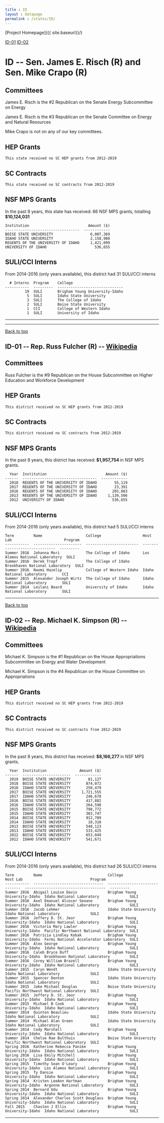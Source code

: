 ```yaml
---
title : ID
layout : datapage
permalink : /states/ID/
---
```

<a name="top"></a>
[Project Homepage]({{ site.baseurl}}/)


[ID-01](#ID-01)  [ID-02](#ID-02)  

# ID -- Sen. James E. Risch (R) and  Sen. Mike Crapo (R)
## Committees
James E. Risch is the #2 Republican on the Senate Energy Subcommittee on Energy 

James E. Risch is the #3 Republican on the Senate Committee on Energy and Natural Resources 

Mike Crapo is not on any of our key committees. 

## HEP Grants
```
This state received no SC HEP grants from 2012-2019
```
## SC Contracts
```
This state received no SC contracts from 2012-2019
```
## NSF MPS Grants
In the past 8 years, this state has received:
66 NSF MPS grants, totalling <b> $10,124,031</b>
```
Institution                           Amount ($)
----------------------------------  ------------
BOISE STATE UNIVERSITY                 6,007,369
IDAHO STATE UNIVERSITY                 2,158,908
REGENTS OF THE UNIVERSITY OF IDAHO     1,421,099
UNIVERSITY OF IDAHO                      536,655
```
## SULI/CCI Interns
From 2014-2016 (only years available), this district had 31 SULI/CCI interns
```
  # Interns  Program    College
-----------  ---------  ------------------------------
         19  SULI       Brigham Young University-Idaho
          5  SULI       Idaho State University
          3  SULI       The College of Idaho
          2  SULI       Boise State University
          1  CCI        College of Western Idaho
          1  SULI       University of Idaho
```
---
---
<a name="ID-01"></a>
[Back to top](#top)
## ID-01 -- Rep. Russ Fulcher (R) -- [Wikipedia](https://en.wikipedia.org/wiki/ID-01)
## Committees
Russ Fulcher is the #9 Republican on the House Subcommittee on Higher Education and Workforce Development 

## HEP Grants
```
This district received no SC HEP grants from 2012-2019
```
## SC Contracts
```
This district received no SC contracts from 2012-2019
```
## NSF MPS Grants
In the past 8 years, this district has received:<b> $1,957,754 </b>in NSF MPS grants.
```
  Year  Institution                           Amount ($)
------  ----------------------------------  ------------
  2018  REGENTS OF THE UNIVERSITY OF IDAHO        55,119
  2017  REGENTS OF THE UNIVERSITY OF IDAHO        23,391
  2016  REGENTS OF THE UNIVERSITY OF IDAHO       203,083
  2013  REGENTS OF THE UNIVERSITY OF IDAHO     1,139,506
  2012  UNIVERSITY OF IDAHO                      536,655
```
## SULI/CCI Interns
From 2014-2016 (only years available), this district had 5 SULI/CCI interns
```
Term         Name                    College                   Host Lab                        Program
-----------  ----------------------  ------------------------  ------------------------------  ---------
Summer 2016  Johanna Mori            The College of Idaho      Los Alamos National Laboratory  SULI
Summer 2016  Derek Tropf             The College of Idaho      Brookhaven National Laboratory  SULI
Summer 2016  Naomi Hazelip           College of Western Idaho  Idaho National Laboratory       CCI
Summer 2015  Alexander Joseph Wirtz  The College of Idaho      Idaho National Laboratory       SULI
Summer 2014  Leilani Beard           University of Idaho       Idaho National Laboratory       SULI
```
---
<a name="ID-02"></a>
[Back to top](#top)
## ID-02 -- Rep. Michael K. Simpson (R) -- [Wikipedia](https://en.wikipedia.org/wiki/ID-02)
## Committees
Michael K. Simpson is the #1 Republican on the House Appropriations Subcommittee on Energy and Water Development 

Michael K. Simpson is the #4 Republican on the House Committee on Appropriations 

## HEP Grants
```
This district received no SC HEP grants from 2012-2019
```
## SC Contracts
```
This district received no SC contracts from 2012-2019
```
## NSF MPS Grants
In the past 8 years, this district has received:<b> $8,166,277 </b>in NSF MPS grants.
```
  Year  Institution               Amount ($)
------  ----------------------  ------------
  2019  BOISE STATE UNIVERSITY        81,127
  2018  BOISE STATE UNIVERSITY       874,072
  2018  IDAHO STATE UNIVERSITY       250,479
  2017  BOISE STATE UNIVERSITY     1,721,555
  2017  IDAHO STATE UNIVERSITY       246,678
  2016  BOISE STATE UNIVERSITY       417,882
  2016  IDAHO STATE UNIVERSITY       264,598
  2015  BOISE STATE UNIVERSITY       798,772
  2015  IDAHO STATE UNIVERSITY       303,747
  2014  BOISE STATE UNIVERSITY       912,789
  2014  IDAHO STATE UNIVERSITY        18,310
  2013  BOISE STATE UNIVERSITY       548,123
  2013  IDAHO STATE UNIVERSITY       533,425
  2012  BOISE STATE UNIVERSITY       653,049
  2012  IDAHO STATE UNIVERSITY       541,671
```
## SULI/CCI Interns
From 2014-2016 (only years available), this district had 26 SULI/CCI interns
```
Term         Name                              College                         Host Lab                               Program
-----------  --------------------------------  ------------------------------  -------------------------------------  ---------
Summer 2016  Abigail Louise Davis              Brigham Young University-Idaho  Idaho National Laboratory              SULI
Summer 2016  Axel Emanuel Alcocer Seoane       Brigham Young University-Idaho  Idaho National Laboratory              SULI
Summer 2016  Jacob Lehmer                      Idaho State University          Idaho National Laboratory              SULI
Summer 2016  Jeffery D. St. Jeor               Brigham Young University-Idaho  Idaho National Laboratory              SULI
Summer 2016  Victoria Mary Lawler              Brigham Young University-Idaho  Pacific Northwest National Laboratory  SULI
Summer 2016  Patricia Lindley Kobak            Brigham Young University-Idaho  Fermi National Accelerator Laboratory  SULI
Summer 2016  Alex George                       Brigham Young University-Idaho  Idaho National Laboratory              SULI
Summer 2016  Caleb Bryce Duff                  Brigham Young University-Idaho  Brookhaven National Laboratory         SULI
Summer 2016  Corey William Brazell             Brigham Young University-Idaho  Idaho National Laboratory              SULI
Summer 2015  Caryn Wendt                       Idaho State University          Idaho National Laboratory              SULI
Summer 2015  Spencer Denton                    Idaho State University          Idaho National Laboratory              SULI
Summer 2015  Jake Michael Douglas              Boise State University          Pacific Northwest National Laboratory  SULI
Summer 2015  Jeffery D. St. Jeor               Brigham Young University-Idaho  Idaho National Laboratory              SULI
Summer 2015  Michael B Cook                    Brigham Young University-Idaho  Idaho National Laboratory              SULI
Summer 2014  Quinton Beaulieu                  Idaho State University          Idaho National Laboratory              SULI
Summer 2014  Michael Alan Green                Idaho State University          Idaho National Laboratory              SULI
Summer 2014  Cody Marshall                     Brigham Young University-Idaho  Idaho National Laboratory              SULI
Summer 2014  Chelse Rae Bulthuis               Boise State University          Pacific Northwest National Laboratory  SULI
Spring 2016  Katherine Rebecca Panike          Brigham Young University-Idaho  Idaho National Laboratory              SULI
Spring 2016  Lisa Emily Mitchell               Brigham Young University-Idaho  Idaho National Laboratory              SULI
Spring 2015  Timothy Sean O'Leary              Brigham Young University-Idaho  Los Alamos National Laboratory         SULI
Spring 2015  Ty Dansie                         Brigham Young University-Idaho  Idaho National Laboratory              SULI
Spring 2014  Kristen LeeAnn Hartman            Brigham Young University-Idaho  Argonne National Laboratory            SULI
Spring 2014  Bernard Udu                       Brigham Young University-Idaho  Idaho National Laboratory              SULI
Spring 2014  Alexander Charles Scott Douglass  Brigham Young University-Idaho  Idaho National Laboratory              SULI
Fall 2015    Chaston J Ellis                   Brigham Young University-Idaho  Idaho National Laboratory              SULI
```
---
